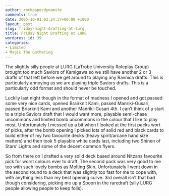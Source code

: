 ```yaml
---
author: rockpaperdynamite
comments: true
date: 2005-10-01 02:24:37+00:00 +1000
layout: post
slug: friday-night-drafting-at-lurg
title: Friday Night Drafting at LURG
wordpress_id: 39
categories:
- Limited
- Magic The Gathering
---
```


The slightly silly people at LURG (LaTrobe University Roleplay Group) brought too much Saviors of Kamigawa so we still have another 2 or 3 drafts of that left before we get around to playing any Ravnica drafts.  This is particularly annoying as we are playing triple Saviors drafts.  This is a particularly odd format and should never be touched.




Luckily last night though in the format of madness I opened and got passed some very nice cards, opened Brairknit Kami, passed Manriki-Gusari, passed Briarknit Kami and another Manriki-Gusari 4th.  I can’t think of a start to a triple Saviors draft that I would want more, playable semi-chase uncommons and limited bomb uncommons in the colour that I like to play most.  Unfortunately I messed up a bit when I looked at the first packs wort of picks, after the bomb opening I picked lots of solid red and black cards to build either of my two favourite decks (heavy spirit/arcane hand size matters) and then took 5 playable white cards last, including two Shinen of Stars’ Lights and some of the decent common flyers.




So from there on I drafted a very solid deck based around Nitzans favourite pick for worst colours ever to draft.  The second pack was very good to me too with such lovely bombs as Molting Skin. Unfortunately I went down in the second round to a deck that was slightly too fast for me to cope with, with anything less than my best opening curve. 3rd overall isn’t that bad though considering, picking me up a Spoon in the raredraft (silly LURG people allowing people to keep foils).




